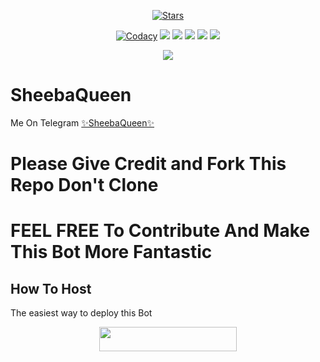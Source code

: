 <p align="center">
    <a href="https://github.com/developer-boy-sdowner/SheebaQueen/stargazers"><img src="https://img.shields.io/github/stars/developer-boy-sdowner/SheebaQueen?label=Stars&style=flat-square&logo=github&color=F10070" alt="Stars" /></a>
</p>
<p align="center">
    <a href="https://app.codacy.com/manual/developer-boy-sdowner/SheebaQueen/dashboard"> <img src="https://img.shields.io/codacy/grade/4d58f2a402b54aed8a7d95f7add45a81?color=brightgreen&logo=codacy&logoColor=green&style=for-the-badge" alt="Codacy" /></a>
    <a href="https://github.com/developer-boy-sdowner/SheebaQueen"> <img src="https://img.shields.io/github/repo-size/developer-boy-sdowner/SheebaQueen?color=orange&logo=github&logoColor=green&style=for-the-badge" /></a>
    <a href="https://github.com/developer-boy-sdowner/SheebaQueen/commits/prince"> <img src="https://img.shields.io/github/last-commit/developer-boy-sdowner/SheebaQueen?color=blue&logo=github&logoColor=green&style=for-the-badge" /></a>
    <a href="https://github.com/developer-boy-sdowner/SheebaQueen/issues"> <img src="https://img.shields.io/github/issues/developer-boy-sdowner/SheebaQueen?color=blueviolet&logo=github&logoColor=green&style=for-the-badge" /></a>
    <a href="https://github.com/developer-boy-sdowner/SheebaQueen/network/members"> <img src="https://img.shields.io/github/forks/developer-boy-sdowner/SheebaQueen?color=red&logo=github&logoColor=green&style=for-the-badge" /></a>  
    <a href="https://pypi.org/project/Telethon/"> <img src="https://img.shields.io/pypi/v/telethon?color=yellow&label=telethon&logo=python&logoColor=green&style=for-the-badge" /></a>
</p>

<p align="center">
  <img src="https://telegra.ph/file/b222e851d7c395223e37d.jpg">
</p>

# SheebaQueen
Me On Telegram [✨SheebaQueen✨](https://t.me/Sheeba_Queenbot)

# Please Give Credit and Fork This Repo Don't Clone
# FEEL FREE To Contribute And Make This Bot  More Fantastic
## How To Host
The easiest way to deploy this Bot
<p align="center"><a href="https://heroku.com/deploy?template=https://github.com/Strange34/SheebaQueens"> <img src="https://img.shields.io/badge/Deploy%20To%20Heroku-black?style=for-the-badge&logo=heroku" width="220" height="38.45"/></a></p>
 

